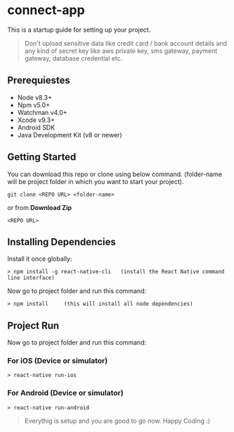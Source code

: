 # connect-app

This is a startup guide for setting up your project.

> Don't upload sensitive data like credit card / bank account details and any kind of secret key like aws private key, sms gateway, payment gateway, database credential etc.

## Prerequiestes
* Node v8.3+
* Npm v5.0+
* Watchman v4.0+
* Xcode v9.3+
* Android SDK
* Java Development Kit (v8 or newer)

## Getting Started

You can download this repo or clone using below command. (folder-name will be project folder in which you want to start your project).
```
git clone <REPO URL> <folder-name>
```
or from **Download Zip**
```
<REPO URL>
```

## Installing Dependencies

Install it once globally:
```
> npm install -g react-native-cli   (install the React Native command line interface)
```
Now go to project folder and run this command:
```
> npm install     (this will install all node dependencies)
```

## Project Run

Now go to project folder and run this command:

### For iOS (Device or simulator)

```
> react-native run-ios
```

### For Android (Device or simulator)

```
> react-native run-android
```
>Everythig is setup and you are good to go now. Happy Coding :)
